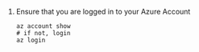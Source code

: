 1. Ensure that you are logged in to your Azure Account

    ```shell
    az account show
    # if not, login
    az login
    ```